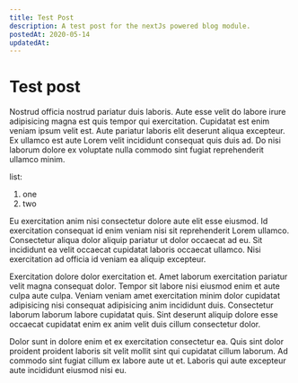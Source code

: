 ```yaml
---
title: Test Post
description: A test post for the nextJs powered blog module.
postedAt: 2020-05-14
updatedAt:
---
```


# Test post

Nostrud officia nostrud pariatur duis laboris. Aute esse velit do labore irure adipisicing magna est quis tempor qui exercitation. Cupidatat est enim veniam ipsum velit est. Aute pariatur laboris elit deserunt aliqua excepteur. Ex ullamco est aute Lorem velit incididunt consequat quis duis ad. Do nisi laborum dolore ex voluptate nulla commodo sint fugiat reprehenderit ullamco minim.

list: 

1. one 
2. two

Eu exercitation anim nisi consectetur dolore aute elit esse eiusmod. Id exercitation consequat id enim veniam nisi sit reprehenderit Lorem ullamco. Consectetur aliqua dolor aliquip pariatur ut dolor occaecat ad eu. Sit incididunt ea velit occaecat cupidatat laboris occaecat ullamco. Nisi exercitation ad officia id veniam ea aliquip excepteur.

Exercitation dolore dolor exercitation et. Amet laborum exercitation pariatur velit magna consequat dolor. Tempor sit labore nisi eiusmod enim et aute culpa aute culpa. Veniam veniam amet exercitation minim dolor cupidatat adipisicing nisi consequat adipisicing anim incididunt duis. Consectetur laborum laborum labore cupidatat quis. Sint deserunt aliquip dolore esse occaecat cupidatat enim ex anim velit duis cillum consectetur dolor.

Dolor sunt in dolore enim et ex exercitation consectetur ea. Quis sint dolor proident proident laboris sit velit mollit sint qui cupidatat cillum laborum. Ad commodo sint fugiat cillum ex labore aute ut et. Laboris qui aute excepteur aute incididunt eiusmod nisi eu.
